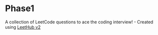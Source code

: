 # Phase1
A collection of LeetCode questions to ace the coding interview! - Created using [LeetHub v2](https://github.com/arunbhardwaj/LeetHub-2.0)
